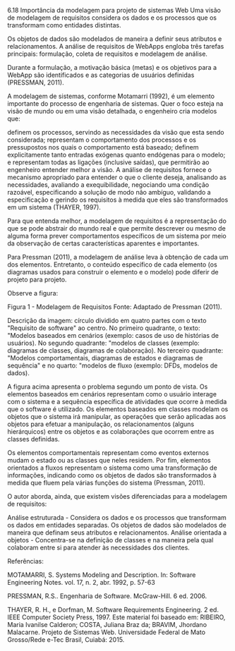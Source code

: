 6.18 Importância da modelagem para projeto de sistemas Web
Uma visão de modelagem de requisitos considera os dados e os processos que os transformam como entidades distintas. 

Os objetos de dados são modelados de maneira a definir seus atributos e relacionamentos. A análise de requisitos de WebApps engloba três tarefas principais: formulação, coleta de requisitos e modelagem de análise. 

Durante a formulação, a motivação básica (metas) e os objetivos para a WebApp são identificados e as categorias de usuários definidas (PRESSMAN, 2011). 

A modelagem de sistemas, conforme Motamarri (1992), é um elemento importante do processo de engenharia de sistemas. Quer o foco esteja na visão de mundo ou em uma visão detalhada, o engenheiro cria modelos que: 

definem os processos, servindo as necessidades da visão que esta sendo considerada; 
representam o comportamento dos processos e os pressupostos nos quais o comportamento está baseado;
definem explicitamente tanto entradas exógenas quanto endógenas para o modelo; e 
representam todas as ligações (inclusive saídas), que permitirão ao engenheiro entender melhor a visão. 
A análise de requisitos fornece o mecanismo apropriado para entender o que o cliente deseja, analisando as necessidades, avaliando a exequibilidade, negociando uma condição razoável, especificando a solução de modo não ambíguo, validando a especificação e gerindo os requisitos à medida que eles são transformados em um sistema (THAYER, 1997).

Para que entenda melhor, a modelagem de requisitos é a representação do que se pode abstrair do mundo real e que permite descrever ou mesmo de alguma forma prever comportamentos específicos de um sistema por meio da observação de certas características aparentes e importantes.

Para Pressman (2011), a modelagem de análise leva à obtenção de cada um dos elementos. Entretanto, o conteúdo específico de cada elemento (os diagramas usados para construir o elemento e o modelo) pode diferir de projeto para projeto. 

Observe a figura:

Figura 1 - Modelagem de Requisitos
Fonte: Adaptado de Pressman (2011).

Descrição da imagem: círculo dividido em quatro partes com o texto "Requisito de software" ao centro. No primeiro quadrante, o texto: "Modelos baseados em cenários (exemplo: casos de uso de histórias de usuários). No segundo quadrante: "modelos de classes (exemplo: diagramas de classes, diagramas de colaboração). No terceiro quadrante: "Modelos comportamentais, diagramas de estados e diagramas de sequência" e no quarto: "modelos de fluxo (exemplo: DFDs, modelos de dados).

A figura acima apresenta o problema segundo um ponto de vista. Os elementos baseados em cenários representam como o usuário interage com o sistema e a sequência específica de atividades que ocorre à medida que o software é utilizado. Os elementos baseados em classes modelam os objetos que o sistema irá manipular, as operações que serão aplicadas aos objetos para efetuar a manipulação, os relacionamentos (alguns hierárquicos) entre os objetos e as colaborações que ocorrem entre as classes definidas. 

Os elementos comportamentais representam como eventos externos mudam o estado ou as classes que neles residem. Por fim, elementos orientados a fluxos representam o sistema como uma transformação de informações, indicando como os objetos de dados são transformados à medida que fluem pela várias funções do sistema (Pressman, 2011). 

O autor aborda, ainda, que existem visões diferenciadas para a modelagem de requisitos:

Análise estruturada - Considera os dados e os processos que transformam os dados em entidades separadas. Os objetos de dados são modelados de maneira que definam seus atributos e relacionamentos.
Análise orientada a objetos - Concentra-se na definição de classes e na maneira pela qual colaboram entre si para atender às necessidades dos clientes.

Referências:

MOTAMARRI, S. Systems Modeling and Description. In: Software Engineering Notes. vol. 17, n. 2, abr. 1992, p. 57-63

PRESSMAN, R.S.. Engenharia de Software. McGraw-Hill. 6 ed. 2006.

THAYER, R. H., e Dorfman, M. Software Requirements Engineering. 2 ed. IEEE Computer Society Press, 1997.
Este material foi baseado em:
RIBEIRO, Maria Ivanilse Calderon; COSTA, Juliana Braz da; BRAVIM, Jhordano Malacarne. Projeto de Sistemas Web. Universidade Federal de Mato Grosso/Rede e-Tec Brasil, Cuiabá: 2015.